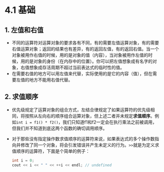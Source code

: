 # 4.1 基础

## 1. 左值和右值

- 不同的运算符对运算对象的要求各有不同，有的需要左值运算对象，有的需要右值运算对象；返回的结果也有差异，有的返回左值，有的返回右值。当一个对象被用作右值的时候，用的是对象的值（内容），当对象被用作左值的时候，用的是对象的身份（在内存中的位置）。你可以把左值想象成有名字的对象，右值想象成存活周期不超过当前表达式的临时性的值。
- 在需要右值的地方可以用左值来代替，实际使用的是它的内容（值），但在需要左值的地方不能用右值代替。

## 2. 求值顺序

- 优先级规定了运算对象的组合方式，左结合律规定了如果运算符的优先级相同，将按照从左向右的顺序组合运算对象，但上述二者并未规定**求值顺序**。例如`int i = f1() * f2()`，我们只知道f1和f2一定会在执行乘法之前被调用，但我们并不知道到底这两个函数的确切调用顺序。

- 对于那些没有指定操作数求值顺序的运算符来说，如果表达式的多个操作数指向并修改了同一个对象，将会引发错误并产生未定义的行为。`>>`就是为定义求值顺序的运算符，下面是个简单的例子：

  ```c++
  int i = 0;
  cout << i << " " << ++i << endl; // undefined
  ```

  